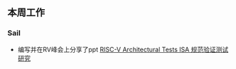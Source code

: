 ## 本周工作

### Sail

- 编写并在RV峰会上分享了ppt [RISC-V Architectural Tests ISA 规范验证测试研究](./week56/RISC-V_Architectural_Tests_ISA_规范验证测试研究.pptx)

  

  